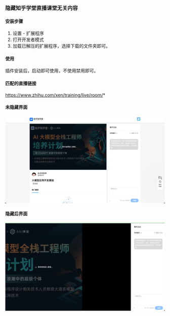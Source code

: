 
### 隐藏知乎学堂直播课堂无关内容

#### 安装步骤

1. 设置 - 扩展程序
2. 打开开发者模式
3. 加载已解压的扩展程序，选择下载的文件夹即可。

#### 使用
插件安装后，启动即可使用，不使用禁用即可。

#### 匹配的直播链接
https://www.zhihu.com/xen/training/live/room/*

#### 未隐藏界面
![preview.png](doc/preview.png)

#### 隐藏后界面
![after.png](doc/after.png)